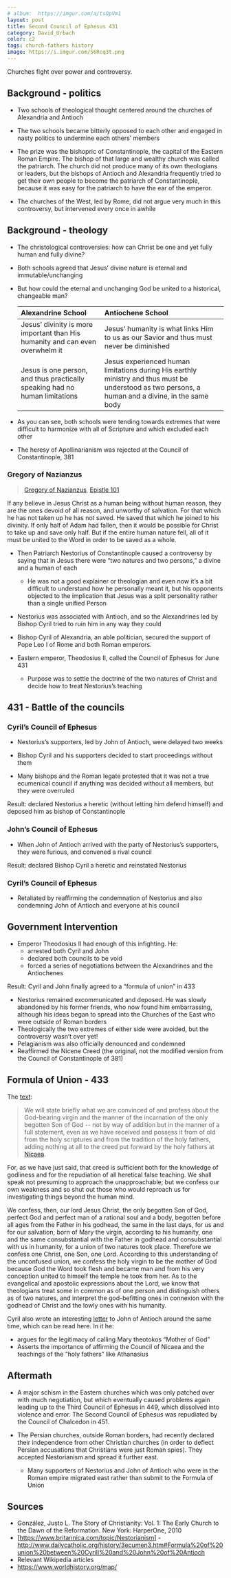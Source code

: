 ```yaml
---
# album:  https://imgur.com/a/tsOpVm1
layout: post
title: Second Council of Ephesus 431
category: David_Urbach
color: c2
tags: church-fathers history
image: https://i.imgur.com/S6Rcq3t.png
---
```

Churches fight over power and controversy.
<!--more-->

## Background - politics

- Two schools of theological thought centered around the churches of Alexandria and Antioch

- The two schools became bitterly opposed to each other and engaged in nasty politics to undermine each others’ members

- The prize was the bishopric of Constantinople, the capital of the Eastern Roman Empire. The bishop of that large and wealthy church was called the patriarch. The church did not produce many of its own theologians or leaders, but the bishops of Antioch and Alexandria frequently tried to get their own people to become the patriarch of Constantinople, because it was easy for the patriarch to have the ear of the emperor.

- The churches of the West, led by Rome, did not argue very much in this controversy, but intervened every once in awhile

## Background - theology

- The christological controversies: how can Christ be one and yet fully human and fully divine?

- Both schools agreed that Jesus’ divine nature is eternal and immutable/unchanging

- But how could the eternal and unchanging God be united to a historical, changeable man?

  Alexandrine School | Antiochene School
  :--- | :---
  Jesus’ divinity is more important than His humanity and can even overwhelm it | Jesus’ humanity is what links Him to us as our Savior and thus must never be diminished
  Jesus is one person, and thus practically speaking had no human limitations | Jesus experienced human limitations during His earthly ministry and thus must be understood as two persons, a human and a divine, in the same body

- As you can see, both schools were tending towards extremes that were difficult to harmonize with all of Scripture and which excluded each other

- The heresy of Apollinarianism was rejected at the Council of Constantinople, 381

### Gregory of Nazianzus

> [Gregory of Nazianzus], [Epistle 101]

If any believe in Jesus Christ as a human being without human reason, they are the ones devoid of all reason, and unworthy of salvation. For that which he has not taken up he has not saved. He saved that which he joined to his divinity. If only half of Adam had fallen, then it would be possible for Christ to take up and save only half. But if the entire human nature fell, all of it must be united to the Word in order to be saved as a whole.

- Then Patriarch Nestorius of Constantinople caused a controversy by saying that in Jesus there were “two natures and two persons,” a divine and a human of each

  - He was not a good explainer or theologian and even now it’s a bit difficult to understand how he personally meant it, but his opponents objected to the implication that Jesus was a split personality rather than a single unified Person

- Nestorius was associated with Antioch, and so the Alexandrines led by Bishop Cyril tried to ruin him in any way they could

- Bishop Cyril of Alexandria, an able politician, secured the support of Pope Leo I of Rome and both Roman emperors.

- Eastern emperor, Theodosius II, called the Council of Ephesus for June 431

  - Purpose was to settle the doctrine of the two natures of Christ and decide how to treat Nestorius’s teaching

## 431 - Battle of the councils

### Cyril’s Council of Ephesus

- Nestorius’s supporters, led by John of Antioch, were delayed two weeks

- Bishop Cyril and his supporters decided to start proceedings without them

- Many bishops and the Roman legate protested that it was not a true ecumenical council if anything was decided without all members, but they were overruled

Result: declared Nestorius a heretic (without letting him defend himself) and deposed him as bishop of Constantinople

### John’s Council of Ephesus

- When John of Antioch arrived with the party of Nestorius’s supporters, they were furious, and convened a rival council

Result: declared Bishop Cyril a heretic and reinstated Nestorius

### Cyril’s Council of Ephesus

- Retaliated by reaffirming the condemnation of Nestorius and also condemning John of Antioch and everyone at his council

## Government Intervention

- Emperor Theodosius II had enough of this infighting. He:
  - arrested both Cyril and John
  - declared both councils to be void
  - forced a series of negotiations between the Alexandrines and the Antiochenes

Result: Cyril and John finally agreed to a “formula of union” in 433

- Nestorius remained excommunicated and deposed. He was slowly abandoned by his former friends, who now found him embarrassing, although his ideas began to spread into the Churches of the East who were outside of Roman borders
- Theologically the two extremes of either side were avoided, but the controversy wasn’t over yet!
- Pelagianism was also officially denounced and condemned
- Reaffirmed the Nicene Creed (the original, not the modified version from the Council of Constantinople of 381)

## Formula of Union - 433
The [text][Formula of Union]:

> We will state briefly what we are convinced of and profess about the God-bearing virgin and the manner of the incarnation of the only begotten Son of God --
not by way of addition but in the manner of a full statement, even as we have received and possess it from of old from
the holy scriptures and from
the tradition of the holy fathers,
adding nothing at all to the creed put forward by the holy fathers at [Nicaea].

For, as we have just said, that creed is sufficient both for the knowledge of godliness and for the repudiation of all heretical false teaching. We shall speak not presuming to approach the unapproachable; but we confess our own weakness and so shut out those who would reproach us for investigating things beyond the human mind.

We confess, then, our lord Jesus Christ, the only begotten Son of God, perfect God and perfect man of a rational soul and a body, begotten before all ages from the Father in his godhead, the same in the last days, for us and for our salvation, born of Mary the virgin, according to his humanity, one and the same consubstantial with the Father in godhead and consubstantial with us in humanity, for a union of two natures took place. Therefore we confess one Christ, one Son, one Lord. According to this understanding of the unconfused union, we confess the holy virgin to be the mother of God because God the Word took flesh and became man and from his very conception united to himself the temple he took from her. As to the evangelical and apostolic expressions about the Lord, we know that theologians treat some in common as of one person and distinguish others as of two natures, and interpret the god-befitting ones in connexion with the godhead of Christ and the lowly ones with his humanity.

Cyril also wrote an interesting [letter][Cyril letter] to John of Antioch around the same time, which can be read here. In it he:
- argues for the legitimacy of calling Mary theotokos “Mother of God”
- Asserts the importance of affirming the Council of Nicaea and the teachings of the “holy fathers” like Athanasius

## Aftermath
- A major schism in the Eastern churches which was only patched over with much negotiation, but which eventually caused problems again leading up to the Third Council of Ephesus in 449, which dissolved into violence and error. The Second Council of Ephesus was repudiated by the Council of Chalcedon in 451.

- The Persian churches, outside Roman borders, had recently declared their independence from other Christian churches (in order to deflect Persian accusations that Christians were just Roman spies). They accepted Nestorianism and spread it further east.

  - Many supporters of Nestorius and John of Antioch who were in the Roman empire migrated east rather than submit to the Formula of Union

## Sources

- González, Justo L. The Story of Christianity: Vol. 1: The Early Church to the Dawn of the Reformation. New York: HarperOne, 2010
- [https://www.britannica.com/topic/Nestorianism]
-http://www.dailycatholic.org/history/3ecumen3.htm#Formula%20of%20union%20between%20Cyrill%20and%20John%20of%20Antioch
- Relevant Wikipedia articles
- https://www.worldhistory.org/map/


[Cyril letter]: http://www.dailycatholic.org/history/3ecumen3.htm#Letter%20of%20Cyril%20to%20John%20of%20Antioch%20about%20peace
[Nicaea]: https://www.britannica.com/topic/Nicene-Creed
[Formula of Union]: http://www.dailycatholic.org/history/3ecumen3.htm#Formula%20of%20union%20between%20Cyrill%20and%20John%20of%20Antioch
[Gregory of Nazianzus]: https://docs.google.com/document/d/1uOAYMib56x33cdgsK83x6UwANiCdT3KHCWjr-TkKhHA/edit?pli=1#heading=h.foaip8g4t4k
[Epistle 101]: https://www.newadvent.org/fathers/3103a.htm
